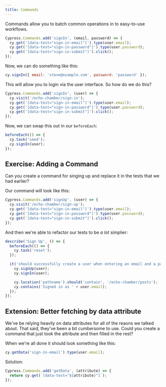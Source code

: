 ```yaml
---
title: Commands
---
```


Commands allow you to batch common operations in to easy-to-use workflows.

````js
Cypress.Commands.add('signIn', (email, password) => {
  cy.get('[data-test="sign-in-email"]').type(user.email);
  cy.get('[data-test="sign-in-password"]').type(user.password);
  cy.get('[data-test="sign-in-submit"]').click();
});
````

Now, we can do something like this:

````js
cy.signIn({ email: 'steve@example.com', password: 'password' });
````

This will allow you to login via the user interface. So how do we do this?

````js
Cypress.Commands.add('signIn', (user) => {
  cy.visit('/echo-chamber/sign-in');
  cy.get('[data-test="sign-in-email"]').type(user.email);
  cy.get('[data-test="sign-in-password"]').type(user.password);
  cy.get('[data-test="sign-in-submit"]').click();
});
````

Now, we can swap this out in our `beforeEach`:

````js
beforeEach(() => {
  cy.task('seed');
  cy.signIn(user);
});
````

## Exercise: Adding a Command

Can you create a command for singing up and replace it in the tests that we had earlier?

Our command will look like this:

````js
Cypress.Commands.add('signUp', (user) => {
  cy.visit('/echo-chamber/sign-up');
  cy.get('[data-test="sign-in-email"]').type(user.email);
  cy.get('[data-test="sign-in-password"]').type(user.password);
  cy.get('[data-test="sign-in-submit"]').click();
});
````

And then we're able to refactor our tests to be *a lot* simplier:

````js
describe('Sign Up', () => {
  beforeEach(() => {
    cy.task('reset');
  });

  it('should successfully create a user when entering an email and a password', () => {
    cy.signUp(user);
    cy.signIn(user);

    cy.location('pathname').should('contain', '/echo-chamber/posts');
    cy.contains('Signed in as ' + user.email);
  });
});
````

## Extension: Better fetching by data attribute

We've be relying heavily on data attributes for all of the reaons we talked about. That said, they've been a bit cumbersome to use. Could you create a command that just took the attribute and then filled in the rest?

When we're all done it should look something like this:

````js
cy.getData('sign-in-email').type(user.email);
````

Solution:

````js
Cypress.Commands.add('getData', (attribute) => {
  return cy.get(`[data-test="${attribute}"]`);
});
````
